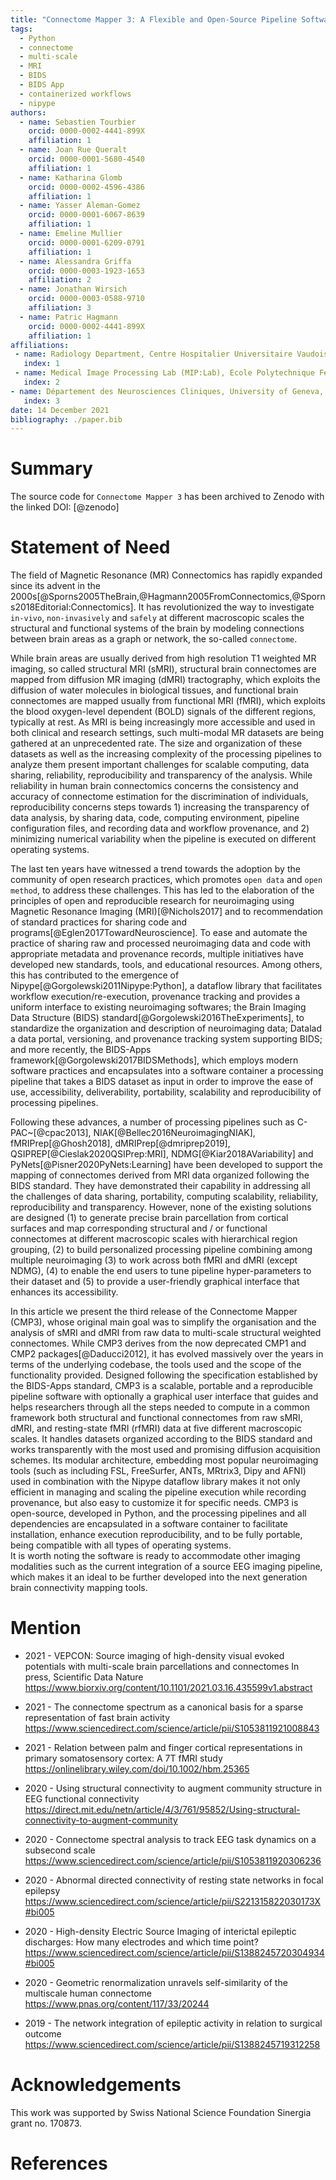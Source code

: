 ```yaml
---
title: "Connectome Mapper 3: A Flexible and Open-Source Pipeline Software for Multiscale Multimodal Human Connectome Mapping"
tags:
  - Python
  - connectome
  - multi-scale
  - MRI
  - BIDS
  - BIDS App
  - containerized workflows
  - nipype
authors:
  - name: Sebastien Tourbier
    orcid: 0000-0002-4441-899X
    affiliation: 1
  - name: Joan Rue Queralt
    orcid: 0000-0001-5680-4540
    affiliation: 1
  - name: Katharina Glomb
    orcid: 0000-0002-4596-4386
    affiliation: 1
  - name: Yasser Aleman-Gomez
    orcid: 0000-0001-6067-8639
    affiliation: 1
  - name: Emeline Mullier
    orcid: 0000-0001-6209-0791
    affiliation: 1
  - name: Alessandra Griffa
    orcid: 0000-0003-1923-1653
    affiliation: 2
  - name: Jonathan Wirsich
    orcid: 0000-0003-0588-9710
    affiliation: 3
  - name: Patric Hagmann
    orcid: 0000-0002-4441-899X
    affiliation: 1
affiliations:
 - name: Radiology Department, Centre Hospitalier Universitaire Vaudois and University of Lausanne (CHUV-UNIL), Switzerland
   index: 1
 - name: Medical Image Processing Lab (MIP:Lab), Ecole Polytechnique Fédérale de Lausanne (EPFL), Switzerland
   index: 2
- name: Département des Neurosciences Cliniques, University of Geneva, Switzerland
   index: 3
date: 14 December 2021
bibliography: ./paper.bib
---
```


# Summary

The source code for ``Connectome Mapper 3`` has been
archived to Zenodo with the linked DOI: [@zenodo]

# Statement of Need

The field of Magnetic Resonance (MR) Connectomics has rapidly expanded since its advent 
  in the 2000s[@Sporns2005TheBrain,@Hagmann2005FromConnectomics,@Sporns2018Editorial:Connectomics].
It has revolutionized the way to investigate ``in-vivo``, ``non-invasively`` and 
  ``safely`` at different macroscopic scales the structural and functional systems of the 
  brain by modeling connections between brain areas as a graph or network, the so-called
  ``connectome``.

While brain areas are usually derived from high resolution T1 weighted  MR imaging, so called
  structural MRI (sMRI), structural brain connectomes are mapped from diffusion MR imaging (dMRI)
  tractography, which exploits the diffusion of water molecules in biological tissues, and
  functional brain connectomes are mapped usually from functional MRI (fMRI), which exploits
  the blood oxygen-level dependent (BOLD) signals of the different regions, typically at rest.
As MRI is being increasingly more accessible and used in both clinical and research settings,
  such multi-modal MR datasets are being gathered at an unprecedented rate.
The size and organization of these datasets as well as the increasing complexity of the processing
  pipelines to analyze them present important challenges for scalable computing, data sharing,
  reliability, reproducibility and transparency of the analysis. 
While reliability in human brain connectomics concerns the consistency and accuracy of connectome
  estimation for the discrimination of individuals, reproducibility concerns steps towards 1) increasing the
  transparency of data analysis, by sharing data, code, computing environment, pipeline configuration files,
  and recording data and workflow provenance, and 2) minimizing numerical variability when the
  pipeline is executed on different operating systems. 

The last ten years have witnessed a trend towards the adoption by the community of open research
  practices, which promotes ``open data`` and ``open method``, to address these challenges.
This has led to the elaboration of the principles of open and reproducible research for
  neuroimaging using Magnetic Resonance Imaging (MRI)[@Nichols2017] and to recommendation of
  standard practices for sharing code and programs[@Eglen2017TowardNeuroscience]. 
To ease and automate
  the practice of sharing raw and processed neuroimaging data and code with appropriate metadata
  and provenance records, multiple initiatives have developed new standards, tools, and educational
  resources.
Among others, this has contributed to the emergence of
  Nipype[@Gorgolewski2011Nipype:Python], a dataflow library that facilitates workflow
  execution/re-execution, provenance tracking and provides a uniform interface to existing
  neuroimaging softwares; the Brain Imaging Data Structure (BIDS)
  standard[@Gorgolewski2016TheExperiments], to standardize the organization and description
  of neuroimaging data; Datalad a data portal, versioning, and provenance tracking system
  supporting BIDS; and more recently, the BIDS-Apps framework[@Gorgolewski2017BIDSMethods],
  which employs modern software practices and encapsulates into a software container a processing
  pipeline that takes a BIDS dataset as input in order to improve the ease of use, accessibility,
  deliverability, portability, scalability and reproducibility of processing pipelines. 

Following these advances, a number of processing pipelines such as C-PAC~[@cpac2013],
  NIAK[@Bellec2016NeuroimagingNIAK], fMRIPrep[@Ghosh2018],
  dMRIPrep[@dmriprep2019], QSIPREP[@Cieslak2020QSIPrep:MRI], NDMG[@Kiar2018AVariability] and PyNets[@Pisner2020PyNets:Learning] have been
  developed to support the mapping of connectomes derived from MRI data organized following the BIDS standard.
They have demonstrated their capability in addressing all the challenges of data sharing,
  portability, computing scalability, reliability, reproducibility and transparency.
However, none of the existing solutions are designed (1) to generate  precise brain parcellation
  from cortical surfaces and map corresponding structural and / or functional connectomes at
  different macroscopic scales with hierarchical region grouping, (2) to build personalized
  processing pipeline combining among multiple neuroimaging (3) to work across both fMRI and dMRI
  (except NDMG), (4) to enable the end users to tune pipeline hyper-parameters to their dataset and
  (5) to provide a user-friendly graphical interface that enhances its accessibility.

In this article we present the third release of the Connectome Mapper (CMP3), whose original main
  goal was to simplify the organisation and the analysis of sMRI and dMRI from raw data to
  multi-scale structural weighted connectomes.
While CMP3 derives from the now deprecated CMP1 and CMP2 packages[@Daducci2012], it has
  evolved massively over the years in terms of the underlying codebase, the tools used and the
  scope of the functionality provided.
Designed following the specification established by the BIDS-Apps standard, CMP3 is a scalable,
  portable and a reproducible pipeline software with optionally a graphical user interface that
  guides and helps researchers through all the steps needed to compute in a common framework both
  structural and functional connectomes from raw sMRI, dMRI, and resting-state fMRI (rfMRI) data at
  five different macroscopic scales.
It handles datasets organized according to the BIDS standard and works transparently with the most
  used and promising diffusion acquisition schemes.
Its modular architecture, embedding most popular neuroimaging tools (such as including FSL,
  FreeSurfer, ANTs, MRtrix3, Dipy and AFNI) used in combination with the Nipype dataflow library
  makes it not only efficient in managing and scaling the pipeline execution while recording provenance,
  but also easy to customize it for specific needs.
CMP3 is open-source, developed in Python, and the processing pipelines and all dependencies
  are encapsulated in a software container to facilitate installation, enhance execution
  reproducibility, and to be fully portable, being compatible with all types of operating systems.  
It is worth noting the software is ready to accommodate other imaging modalities
  such as the current integration of a source EEG imaging pipeline, which makes it an ideal to be further developed into
  the next generation brain connectivity mapping tools.

# Mention

*   2021 - VEPCON: Source imaging of high-density visual evoked potentials with multi-scale brain parcellations and connectomes
    In press, Scientific Data Nature
    https://www.biorxiv.org/content/10.1101/2021.03.16.435599v1.abstract
    
*   2021 - The connectome spectrum as a canonical basis for a sparse representation of fast brain activity
    https://www.sciencedirect.com/science/article/pii/S1053811921008843
    
*   2021 - Relation between palm and finger cortical representations in primary somatosensory cortex: A 7T fMRI study
    https://onlinelibrary.wiley.com/doi/10.1002/hbm.25365

*   2020 - Using structural connectivity to augment community structure in EEG functional connectivity
    https://direct.mit.edu/netn/article/4/3/761/95852/Using-structural-connectivity-to-augment-community

*   2020 - Connectome spectral analysis to track EEG task dynamics on a subsecond scale
    https://www.sciencedirect.com/science/article/pii/S1053811920306236

*   2020 - Abnormal directed connectivity of resting state networks in focal epilepsy
    https://www.sciencedirect.com/science/article/pii/S221315822030173X#bi005
    
*   2020 - High-density Electric Source Imaging of interictal epileptic discharges: How many electrodes and which time point?
    https://www.sciencedirect.com/science/article/pii/S1388245720304934#bi005
    
*   2020 - Geometric renormalization unravels self-similarity of the multiscale human connectome
    https://www.pnas.org/content/117/33/20244
    
*   2019 - The network integration of epileptic activity in relation to surgical outcome
    https://www.sciencedirect.com/science/article/pii/S1388245719312258
    
# Acknowledgements

This work was supported by Swiss National Science Foundation Sinergia grant no. 170873.

# References
